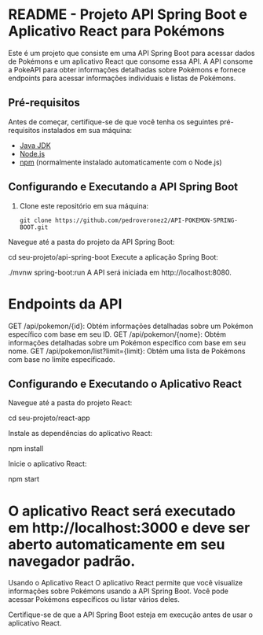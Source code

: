 # README - Projeto API Spring Boot e Aplicativo React para Pokémons

Este é um projeto que consiste em uma API Spring Boot para acessar dados de Pokémons e um aplicativo React que consome essa API. A API consome a PokeAPI para obter informações detalhadas sobre Pokémons e fornece endpoints para acessar informações individuais e listas de Pokémons.

## Pré-requisitos

Antes de começar, certifique-se de que você tenha os seguintes pré-requisitos instalados em sua máquina:

- [Java JDK](https://www.oracle.com/java/technologies/javase-downloads.html)
- [Node.js](https://nodejs.org/)
- [npm](https://www.npmjs.com/) (normalmente instalado automaticamente com o Node.js)

## Configurando e Executando a API Spring Boot

1. Clone este repositório em sua máquina:

   ```shell
   git clone https://github.com/pedroveronez2/API-POKEMON-SPRING-BOOT.git
Navegue até a pasta do projeto da API Spring Boot:

cd seu-projeto/api-spring-boot
Execute a aplicação Spring Boot:

./mvnw spring-boot:run
A API será iniciada em http://localhost:8080.

# Endpoints da API

GET /api/pokemon/{id}: Obtém informações detalhadas sobre um Pokémon específico com base em seu ID.
GET /api/pokemon/{nome}: Obtém informações detalhadas sobre um Pokémon específico com base em seu nome.
GET /api/pokemon/list?limit={limit}: Obtém uma lista de Pokémons com base no limite especificado.

## Configurando e Executando o Aplicativo React

Navegue até a pasta do projeto React:

cd seu-projeto/react-app

Instale as dependências do aplicativo React:

npm install

Inicie o aplicativo React:

npm start

# O aplicativo React será executado em http://localhost:3000 e deve ser aberto automaticamente em seu navegador padrão.

Usando o Aplicativo React
O aplicativo React permite que você visualize informações sobre Pokémons usando a API Spring Boot. Você pode acessar Pokémons específicos ou listar vários deles.

Certifique-se de que a API Spring Boot esteja em execução antes de usar o aplicativo React.
